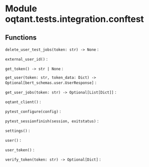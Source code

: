 Module oqtant.tests.integration.conftest
========================================

Functions
---------


`delete_user_test_jobs(token: str) ‑> None`
:


`external_user_id()`
:


`get_token() ‑> str | None`
:


`get_user(token: str, token_data: Dict) ‑> Optional[bert_schemas.user.UserResponse]`
:


`get_user_jobs(token: str) ‑> Optional[List[Dict]]`
:


`oqtant_client()`
:


`pytest_configure(config)`
:


`pytest_sessionfinish(session, exitstatus)`
:


`settings()`
:


`user()`
:


`user_token()`
:


`verify_token(token: str) ‑> Optional[Dict]`
:
